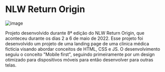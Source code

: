 # NLW Return Origin

![image](https://user-images.githubusercontent.com/72283976/167332701-0a897265-46d3-48f5-8a4b-130761104b0e.png)


Projeto desenvolvido durante 8ª edição do NLW Return Origin, que aconteceu durante os dias 2 a 6 de maio de 2022.
Esse projeto foi desenvolvido um projeto de uma landing page de uma clinica médica ficticia visando abordar conceitos de HTML, CSS e JS. 
O desenvolvimento seguiu o conceito "Mobile first", seguindo primeiramente por um design otimizado para dispositivos móveis para então desenvolver para outras telas.
